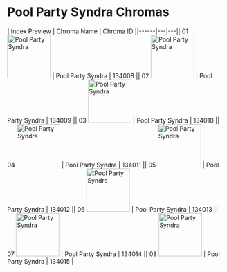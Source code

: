 # Pool Party Syndra Chromas

| Index  Preview | Chroma Name | Chroma ID ||------|---|---|| 01  <img src='https://raw.communitydragon.org/latest/plugins/rcp-be-lol-game-data/global/default/v1/champion-chroma-images/134/134008.png' alt='Pool Party Syndra' width='100'> | Pool Party Syndra | 134008 || 02  <img src='https://raw.communitydragon.org/latest/plugins/rcp-be-lol-game-data/global/default/v1/champion-chroma-images/134/134009.png' alt='Pool Party Syndra' width='100'> | Pool Party Syndra | 134009 || 03  <img src='https://raw.communitydragon.org/latest/plugins/rcp-be-lol-game-data/global/default/v1/champion-chroma-images/134/134010.png' alt='Pool Party Syndra' width='100'> | Pool Party Syndra | 134010 || 04  <img src='https://raw.communitydragon.org/latest/plugins/rcp-be-lol-game-data/global/default/v1/champion-chroma-images/134/134011.png' alt='Pool Party Syndra' width='100'> | Pool Party Syndra | 134011 || 05  <img src='https://raw.communitydragon.org/latest/plugins/rcp-be-lol-game-data/global/default/v1/champion-chroma-images/134/134012.png' alt='Pool Party Syndra' width='100'> | Pool Party Syndra | 134012 || 06  <img src='https://raw.communitydragon.org/latest/plugins/rcp-be-lol-game-data/global/default/v1/champion-chroma-images/134/134013.png' alt='Pool Party Syndra' width='100'> | Pool Party Syndra | 134013 || 07  <img src='https://raw.communitydragon.org/latest/plugins/rcp-be-lol-game-data/global/default/v1/champion-chroma-images/134/134014.png' alt='Pool Party Syndra' width='100'> | Pool Party Syndra | 134014 || 08  <img src='https://raw.communitydragon.org/latest/plugins/rcp-be-lol-game-data/global/default/v1/champion-chroma-images/134/134015.png' alt='Pool Party Syndra' width='100'> | Pool Party Syndra | 134015 |